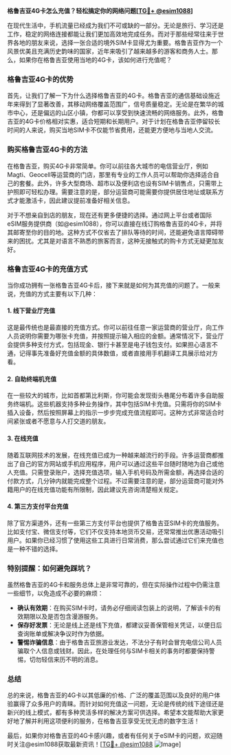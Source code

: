 **格鲁吉亚4G卡怎么充值？轻松搞定你的网络问题[[TG💪+ @esim1088](https://t.me/s/esim1088)]**

在现代生活中，手机流量已经成为我们不可或缺的一部分。无论是旅行、学习还是工作，稳定的网络连接都能让我们更加高效地完成任务。而对于那些经常往来于世界各地的朋友来说，选择一张合适的境外SIM卡显得尤为重要。格鲁吉亚作为一个风景优美且充满历史韵味的国家，近年来吸引了越来越多的游客和商务人士。那么，如果你在格鲁吉亚使用当地的4G卡，该如何进行充值呢？

### 格鲁吉亚4G卡的优势

首先，让我们了解一下为什么选择格鲁吉亚的4G卡。格鲁吉亚的通信基础设施近年来得到了显著改善，其移动网络覆盖范围广，信号质量稳定。无论是在繁华的城市中心，还是偏远的山区小镇，你都可以享受到快速流畅的网络服务。此外，格鲁吉亚的4G卡价格相对实惠，适合短期和长期用户。对于计划在格鲁吉亚停留较长时间的人来说，购买当地SIM卡不仅能节省费用，还能更方便地与当地人交流。

### 购买格鲁吉亚4G卡的方法

在格鲁吉亚，购买4G卡非常简单。你可以前往各大城市的电信营业厅，例如Magti、Geocell等运营商的门店，那里有专业的工作人员可以帮助你选择适合自己的套餐。此外，许多大型商场、超市以及便利店也设有SIM卡销售点，只需带上护照即可轻松办理。需要注意的是，部分运营商可能需要你提供居住地址或联系方式才能激活卡，因此建议提前准备好相关信息。

对于不想亲自到店的朋友，现在还有更多便捷的选择。通过网上平台或者国际eSIM服务提供商（如@esim1088），你可以直接在线订购格鲁吉亚的4G卡，并将其邮寄至你的目的地。这种方式不仅省去了排队等待的时间，还能避免语言障碍带来的困扰。尤其是对语言不熟悉的旅客而言，这种无接触式的购卡方式无疑更加友好。

### 格鲁吉亚4G卡的充值方式

当你成功拥有一张格鲁吉亚4G卡后，接下来就是如何为其充值的问题了。一般来说，充值的方式主要有以下几种：

#### 1. 线下营业厅充值

这是最传统也是最直接的充值方式。你可以前往任意一家运营商的营业厅，向工作人员说明你需要为哪张卡充值，并按照提示输入相应的金额。通常情况下，营业厅会提供多种支付方式，包括现金、银行卡甚至是电子钱包支付。如果担心语言不通，记得事先准备好充值金额的具体数值，或者直接用手机翻译工具展示给对方看。

#### 2. 自助终端机充值

在一些较大的城市，比如首都第比利斯，你可能会发现街头巷尾分布着许多自助服务终端机。这些机器支持多种业务操作，其中包括SIM卡充值。只需将你的SIM卡插入设备，然后按照屏幕上的指示一步步完成充值流程即可。这种方式非常适合时间紧张或者不愿意与人打交道的朋友。

#### 3. 在线充值

随着互联网技术的发展，在线充值已成为一种越来越流行的手段。许多运营商都推出了自己的官方网站或手机应用程序，用户可以通过这些平台随时随地为自己或他人充值。只需登录账户，选择充值选项，输入手机号码及所需金额，再选择合适的付款方式，几分钟内就能完成整个过程。不过需要注意的是，部分运营商可能对外籍用户的在线充值功能有所限制，因此建议先咨询清楚相关规定。

#### 4. 第三方支付平台充值

除了官方渠道外，还有一些第三方支付平台也提供了格鲁吉亚SIM卡的充值服务。比如支付宝、微信支付等，它们不仅支持本地货币交易，还常常推出优惠活动吸引用户。如果你已经习惯了使用这些工具进行日常消费，那么尝试通过它们来充值也是一种不错的选择。

### 特别提醒：如何避免踩坑？

虽然格鲁吉亚的4G卡和服务总体上是非常可靠的，但在实际操作过程中仍需注意一些细节，以免造成不必要的麻烦：

- **确认有效期**：在购买SIM卡时，请务必仔细阅读包装上的说明，了解该卡的有效期限以及是否包含漫游服务。
- **保存好发票**：无论是线上还是线下充值，都建议妥善保管相关凭证，以便日后查询账单或解决争议时作为依据。
- **警惕诈骗信息**：由于格鲁吉亚旅游业发达，不法分子有时会冒充电信公司人员骗取个人信息或钱财。因此，在处理任何与SIM卡相关的事务时都要保持警惕，切勿轻信来历不明的消息。

### 总结

总的来说，格鲁吉亚的4G卡以其低廉的价格、广泛的覆盖范围以及良好的用户体验赢得了众多用户的青睐。而针对如何充值这一问题，无论是传统的线下途径还是新兴的线上模式，都有多种灵活多样的解决方案可供选择。希望本文能帮助大家更好地了解并利用这项便利的服务，在格鲁吉亚享受无忧无虑的数字生活！

最后，如果你对格鲁吉亚的4G卡感兴趣，或者有任何关于eSIM卡的问题，欢迎随时关注@esim1088获取最新资讯！[[TG💪+ @esim1088](https://t.me/s/esim1088) ![Image](https://i.postimg.cc/4NQfJmqS/Snipaste-2025-05-13-00-14-12.png)]